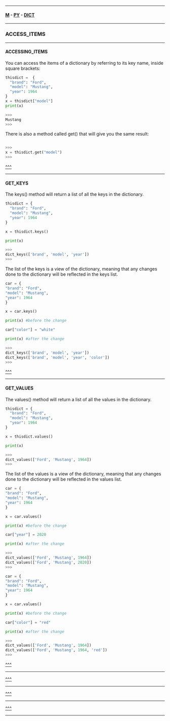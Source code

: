
---

#### [M](https://github.com/ttltrk/TTT/blob/master/menu.md) - [PY](https://github.com/ttltrk/TTT/blob/master/PY/PY.md) - [DICT](https://github.com/ttltrk/TTT/blob/master/PY/ARRAYS/DICT/DICT.md)

---

### ACCESS_ITEMS

---

#### ACCESSING_ITEMS

You can access the items of a dictionary by referring to its key name, inside square brackets:

```py
thisdict =	{
  "brand": "Ford",
  "model": "Mustang",
  "year": 1964
}
x = thisdict["model"]
print(x)

>>>
Mustang
>>>
```

There is also a method called get() that will give you the same result:

```py

>>>
x = thisdict.get("model")
>>>
```

[^^^](#ACCESS_ITEMS)

---

#### GET_KEYS

The keys() method will return a list of all the keys in the dictionary.

```py
thisdict = {
  "brand": "Ford",
  "model": "Mustang",
  "year": 1964
}

x = thisdict.keys()

print(x)

>>>
dict_keys(['brand', 'model', 'year'])
>>>
```

The list of the keys is a view of the dictionary, meaning that any changes done to the dictionary will be reflected in the keys list.

```py
car = {
"brand": "Ford",
"model": "Mustang",
"year": 1964
}

x = car.keys()

print(x) #before the change

car["color"] = "white"

print(x) #after the change

>>>
dict_keys(['brand', 'model', 'year'])
dict_keys(['brand', 'model', 'year', 'color'])
>>>
```

[^^^](#ACCESS_ITEMS)

---

#### GET_VALUES

The values() method will return a list of all the values in the dictionary.

```py
thisdict = {
  "brand": "Ford",
  "model": "Mustang",
  "year": 1964
}

x = thisdict.values()

print(x)

>>>
dict_values(['Ford', 'Mustang', 1964])
>>>
```

The list of the values is a view of the dictionary, meaning that any changes done to the dictionary will be reflected in the values list.

```py
car = {
"brand": "Ford",
"model": "Mustang",
"year": 1964
}

x = car.values()

print(x) #before the change

car["year"] = 2020

print(x) #after the change

>>>
dict_values(['Ford', 'Mustang', 1964])
dict_values(['Ford', 'Mustang', 2020])
>>>
```

```py
car = {
"brand": "Ford",
"model": "Mustang",
"year": 1964
}

x = car.values()

print(x) #before the change

car["color"] = "red"

print(x) #after the change

>>>
dict_values(['Ford', 'Mustang', 1964])
dict_values(['Ford', 'Mustang', 1964, 'red'])
>>>
```

[^^^](#ACCESS_ITEMS)

---

[^^^](#ACCESS_ITEMS)

---

[^^^](#ACCESS_ITEMS)

---

[^^^](#ACCESS_ITEMS)

---
